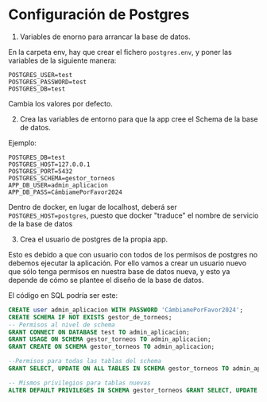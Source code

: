 # Configuración de Postgres
1. Variables de enorno para arrancar la base de datos.

En la carpeta env, hay que crear el fichero `postgres.env`, y poner las variables de la siguiente manera:
```
POSTGRES_USER=test
POSTGRES_PASSWORD=test
POSTGRES_DB=test
```
Cambia los valores por defecto.

2. Crea las variables de entorno para que la app cree el Schema de la base de datos.

Ejemplo:

```
POSTGRES_DB=test
POSTGRES_HOST=127.0.0.1
POSTGRES_PORT=5432
POSTGRES_SCHEMA=gestor_torneos
APP_DB_USER=admin_aplicacion
APP_DB_PASS=CámbiamePorFavor2024
```
Dentro de docker, en lugar de localhost, deberá ser `POSTGRES_HOST=postgres`, puesto que docker "traduce" el nombre de servicio de la base de datos

3. Crea el usuario de postgres de la propia app.

Esto es debido a que con usuario con todos de los permisos de postgres no debemos ejecutar la aplicación.
Por ello vamos a crear un usuario nuevo que sólo tenga permisos en nuestra base de datos nueva, y esto ya depende de cómo se plantee el diseño de la base de datos.

El código en SQL podría ser este:
```SQL
CREATE user admin_aplicacion WITH PASSWORD 'CámbiamePorFavor2024';
CREATE SCHEMA IF NOT EXISTS gestor_de_torneos;
-- Permisos al nivel de schema
GRANT CONNECT ON DATABASE test TO admin_aplicacion;
GRANT USAGE ON SCHEMA gestor_torneos TO admin_aplicacion;
GRANT CREATE ON SCHEMA gestor_torneos TO admin_aplicacion;

--Permisos para todas las tablas del schema
GRANT SELECT, UPDATE ON ALL TABLES IN SCHEMA gestor_torneos TO admin_aplicacion;

-- Mismos privilegios para tablas nuevas
ALTER DEFAULT PRIVILEGES IN SCHEMA gestor_torneos GRANT SELECT, UPDATE ON TABLES TO admin_aplicacion;
```